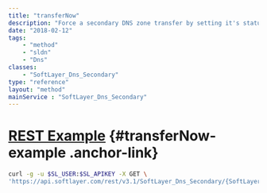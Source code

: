 ```yaml
---
title: "transferNow"
description: "Force a secondary DNS zone transfer by setting it's status 'Transfer Now'.  A zone transfer will be initiated within a minute of receiving this API call. "
date: "2018-02-12"
tags:
    - "method"
    - "sldn"
    - "Dns"
classes:
    - "SoftLayer_Dns_Secondary"
type: "reference"
layout: "method"
mainService : "SoftLayer_Dns_Secondary"
---
```


# [REST Example](#transferNow-example) <a href="/article/rest/"><i class="fas fa-question"></i></a> {#transferNow-example .anchor-link} 
```bash
curl -g -u $SL_USER:$SL_APIKEY -X GET \
'https://api.softlayer.com/rest/v3.1/SoftLayer_Dns_Secondary/{SoftLayer_Dns_SecondaryID}/transferNow'
```
